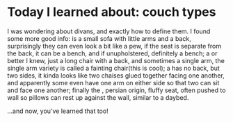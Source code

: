 #  Today I learned about: couch types 
 
I was wondering about divans, and exactly how to define them. I found some more good info:  is a small sofa with little arms and a back, surprisingly they  can even look a bit like a pew, if the seat is separate from the back, it can be a bench, and if unupholstered, definitely a bench; a  or better  I knew, just a long chair with a back, and sometimes a single arm, the single arm variety is called a fainting chair(this is cool); a  has no back, but two sides, it kinda looks like two chaises glued together facing one another, and apparently some even have one arm on either side so that two can sit and face one another; finally the , persian origin, fluffy seat, often pushed to wall so pillows can rest up against the wall, similar to a daybed. 
 
...and now, you've learned that too!
